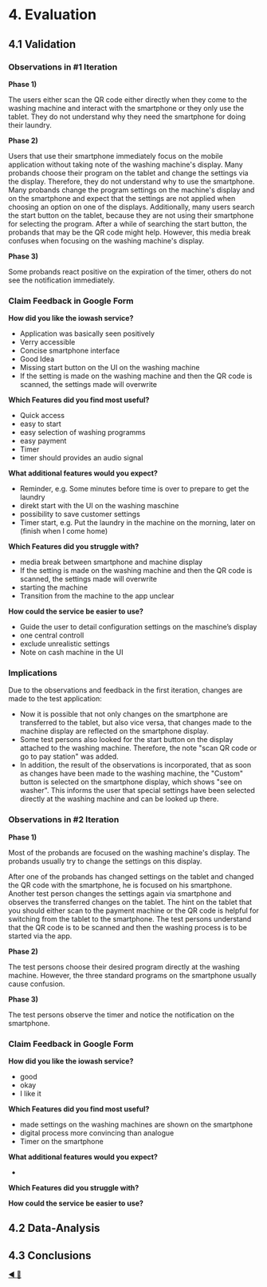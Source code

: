 # 4. Evaluation
## 4.1 Validation
### Observations in #1 Iteration

**Phase 1)**

The users either scan the QR code either directly when they come to the washing machine and interact with the smartphone 
or they only use the tablet. They do not understand why they need the smartphone for doing their laundry. 

**Phase 2)**

Users that use their smartphone immediately focus on the mobile application without taking note of the washing machine's display. 
Many probands choose their program on the tablet and change the settings via the display. Therefore, they do not understand why to use the smartphone. 
Many probands change the program settings on the machine's display and on the smartphone and expect that the settings are not applied when choosing an option on one of the displays. 
Additionally, many users search the start button on the tablet, because they are not using their smartphone for selecting the program. After a while of searching the start button, the probands that may be the QR code might help. However, this media break confuses when focusing on the washing machine's display.

**Phase 3)**

Some probands react positive on the expiration of the timer, others do not see the notification immediately.


### Claim Feedback in Google Form

**How did you like the iowash service?**

+ Application was basically seen positively
+ Verry accessible
+ Concise smartphone interface
+ Good Idea
+ Missing start button on the UI on the washing machine
+ If the setting is made on the washing machine and then the QR code is scanned, the settings made will overwrite


**Which Features did you find most useful?**

+ Quick access
+ easy to start
+ easy selection of washing programms
+ easy payment
+ Timer
+ timer should provides an audio signal


**What additional features would you expect?**

+ Reminder, e.g. Some minutes before time is over to prepare to get the laundry
+ direkt start with the UI on the washing maschine
+ possibility to save customer settings
+ Timer start, e.g. Put the laundry in the machine on the morning, later on (finish when I come home)


**Which Features did you struggle with?**

+ media break between smartphone and machine display
+ If the setting is made on the washing machine and then the QR code is scanned, the settings made will overwrite
+ starting the machine
+ Transition from the machine to the app unclear


**How could the service be easier to use?**

+ Guide the user to detail configuration settings on the maschine’s display
+ one central controll
+ exclude unrealistic settings
+ Note on cash machine in the UI

### Implications

Due to the observations and feedback in the first iteration, changes are made to the test application:
-	Now it is possible that not only changes on the smartphone are transferred to the tablet, but also vice versa, that changes made to the machine display are reflected on the smartphone display. 
-	Some test persons also looked for the start button on the display attached to the washing machine. Therefore, the note "scan QR code or go to pay station" was added. 
-	In addition, the result of the observations is incorporated, that as soon as changes have been made to the washing machine, the "Custom" button is selected on the smartphone display, which shows "see on washer". This informs the user that special settings have been selected directly at the washing machine and can be looked up there.



### Observations in #2 Iteration

**Phase 1)**

Most of the probands are focused on the washing machine's display. 
The probands usually try to change the settings on this display. 

After one of the probands has changed settings on the tablet and changed the QR code with the smartphone, he is focused on his smartphone.   
Another test person changes the settings again via smartphone and observes the transferred changes on the tablet.
The hint on the tablet that you should either scan to the payment machine or the QR code is helpful for switching from the tablet to the smartphone. The test persons understand that the QR code is to be scanned and then the washing process is to be started via the app. 

**Phase 2)**

The test persons choose their desired program directly at the washing machine. 
However, the three standard programs on the smartphone usually cause confusion. 

**Phase 3)**

The test persons observe the timer and notice the notification on the smartphone. 


### Claim Feedback in Google Form

**How did you like the iowash service?**

+ good
+ okay
+ I like it


**Which Features did you find most useful?**

+ made settings on the washing machines are shown on the smartphone
+ digital process more convincing than analogue
+ Timer on the smartphone


**What additional features would you expect?**

+


**Which Features did you struggle with?**

**How could the service be easier to use?**


## 4.2 Data-Analysis

## 4.3 Conclusions

[:arrow_backward: ](../03_Experimentation/3_Experimentation.md)[:arrow_up_small: ](../README.md)

